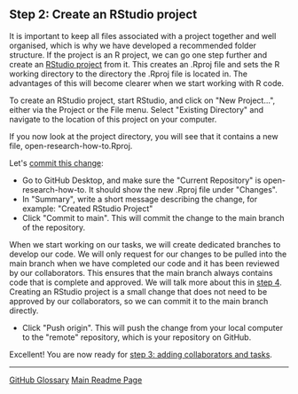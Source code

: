 ## Step 2: Create an RStudio project

It is important to keep all files associated with a project together and well organised, which is why we have developed a recommended folder structure. If the project is an R project, we can go one step further and create an [RStudio project](https://support.rstudio.com/hc/en-us/articles/200526207-Using-Projects) from it. This creates an .Rproj file and sets the R working directory to the directory the .Rproj file is located in. The advantages of this will become clearer when we start working with R code.

To create an RStudio project, start RStudio, and click on "New Project...", either via the Project or the File menu. Select "Existing Directory" and navigate to the location of this project on your computer.

If you now look at the project directory, you will see that it contains a new file, open-research-how-to.Rproj.

Let's [commit this change](https://docs.github.com/en/desktop/contributing-and-collaborating-using-github-desktop/making-changes-in-a-branch/committing-and-reviewing-changes-to-your-project):

- Go to GitHub Desktop, and make sure the "Current Repository" is open-research-how-to. It should show the new .Rproj file under "Changes".
- In "Summary", write a short message describing the change, for example: "Created RStudio Project"
- Click "Commit to main". This will commit the change to the main branch of the repository.

When we start working on our tasks, we will create dedicated branches to develop our code. We will only request for our changes to be pulled into the main branch when we have completed our code and it has been reviewed by our collaborators. This ensures that the main branch always contains code that is complete and approved. We will talk more about this in [step 4](04-data-cleaning-analysis.md). Creating an RStudio project is a small change that does not need to be approved by our collaborators, so we can commit it to the main branch directly.

- Click "Push origin". This will push the change from your local computer to the "remote" repository, which is your repository on GitHub.   

Excellent! You are now ready for [step 3: adding collaborators and tasks](03-collaborators-tasks.md).

---
[GitHub Glossary](github-glossary.md)
[Main Readme Page](readme.md)
